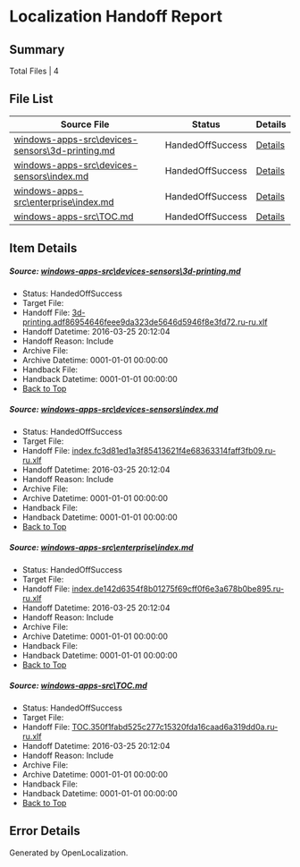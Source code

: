 # <a name='report-top'></a> Localization Handoff Report

## Summary
 Total Files | 4

## File List
 Source File | Status | Details 
 ----------- | ------ | ------- 
 [windows-apps-src\devices-sensors\3d-printing.md](https://github.com/Microsoft/windows-apps/blob/5d115a7944efa26c1bb733aecfbfeb0b9a407ccd/windows-apps-src/devices-sensors/3d-printing.md) | HandedOffSuccess | [Details](#10985dec69a38e1ec7452de069768b572e2f5aca1902)
 [windows-apps-src\devices-sensors\index.md](https://github.com/Microsoft/windows-apps/blob/473610079b3d7ef636d506473e9e436806e644c2/windows-apps-src/devices-sensors/index.md) | HandedOffSuccess | [Details](#e919c31e9eeed8f222445e95724183c3f4eb7a871964)
 [windows-apps-src\enterprise\index.md](https://github.com/Microsoft/windows-apps/blob/473610079b3d7ef636d506473e9e436806e644c2/windows-apps-src/enterprise/index.md) | HandedOffSuccess | [Details](#ef79cf30480aa076391cd576fe1d16c0c2e3a3d91985)
 [windows-apps-src\TOC.md](https://github.com/Microsoft/windows-apps/blob/473610079b3d7ef636d506473e9e436806e644c2/windows-apps-src/TOC.md) | HandedOffSuccess | [Details](#c94a1432b6b1e433f524860620a3b9a4254eefb53470)

## Item Details
##### <a name='10985dec69a38e1ec7452de069768b572e2f5aca1902'></a> Source: [windows-apps-src\devices-sensors\3d-printing.md](https://github.com/Microsoft/windows-apps/blob/5d115a7944efa26c1bb733aecfbfeb0b9a407ccd/windows-apps-src/devices-sensors/3d-printing.md)
* Status: HandedOffSuccess
* Target File: 
* Handoff File: [3d-printing.adf86954646feee9da323de5646d5946f8e3fd72.ru-ru.xlf](https://github.com/Microsoft/WDG.handoff/blob/1a28fe3b4440a3a39ecf7a5737436be47480f6ce/ol-handoff/Microsoft/windows-apps.ru-ru/master/3d-printing.adf86954646feee9da323de5646d5946f8e3fd72.ru-ru.xlf)
* Handoff Datetime: 2016-03-25 20:12:04
* Handoff Reason: Include
* Archive File: 
* Archive Datetime: 0001-01-01 00:00:00
* Handback File: 
* Handback Datetime: 0001-01-01 00:00:00
* [Back to Top](#report-top)

##### <a name='e919c31e9eeed8f222445e95724183c3f4eb7a871964'></a> Source: [windows-apps-src\devices-sensors\index.md](https://github.com/Microsoft/windows-apps/blob/473610079b3d7ef636d506473e9e436806e644c2/windows-apps-src/devices-sensors/index.md)
* Status: HandedOffSuccess
* Target File: 
* Handoff File: [index.fc3d81ed1a3f85413621f4e68363314faff3fb09.ru-ru.xlf](https://github.com/Microsoft/WDG.handoff/blob/1a28fe3b4440a3a39ecf7a5737436be47480f6ce/ol-handoff/Microsoft/windows-apps.ru-ru/master/index.fc3d81ed1a3f85413621f4e68363314faff3fb09.ru-ru.xlf)
* Handoff Datetime: 2016-03-25 20:12:04
* Handoff Reason: Include
* Archive File: 
* Archive Datetime: 0001-01-01 00:00:00
* Handback File: 
* Handback Datetime: 0001-01-01 00:00:00
* [Back to Top](#report-top)

##### <a name='ef79cf30480aa076391cd576fe1d16c0c2e3a3d91985'></a> Source: [windows-apps-src\enterprise\index.md](https://github.com/Microsoft/windows-apps/blob/473610079b3d7ef636d506473e9e436806e644c2/windows-apps-src/enterprise/index.md)
* Status: HandedOffSuccess
* Target File: 
* Handoff File: [index.de142d6354f8b01275f69cff0f6e3a678b0be895.ru-ru.xlf](https://github.com/Microsoft/WDG.handoff/blob/1a28fe3b4440a3a39ecf7a5737436be47480f6ce/ol-handoff/Microsoft/windows-apps.ru-ru/master/index.de142d6354f8b01275f69cff0f6e3a678b0be895.ru-ru.xlf)
* Handoff Datetime: 2016-03-25 20:12:04
* Handoff Reason: Include
* Archive File: 
* Archive Datetime: 0001-01-01 00:00:00
* Handback File: 
* Handback Datetime: 0001-01-01 00:00:00
* [Back to Top](#report-top)

##### <a name='c94a1432b6b1e433f524860620a3b9a4254eefb53470'></a> Source: [windows-apps-src\TOC.md](https://github.com/Microsoft/windows-apps/blob/473610079b3d7ef636d506473e9e436806e644c2/windows-apps-src/TOC.md)
* Status: HandedOffSuccess
* Target File: 
* Handoff File: [TOC.350f1fabd525c277c15320fda16caad6a319dd0a.ru-ru.xlf](https://github.com/Microsoft/WDG.handoff/blob/1a28fe3b4440a3a39ecf7a5737436be47480f6ce/ol-handoff/Microsoft/windows-apps.ru-ru/master/TOC.350f1fabd525c277c15320fda16caad6a319dd0a.ru-ru.xlf)
* Handoff Datetime: 2016-03-25 20:12:04
* Handoff Reason: Include
* Archive File: 
* Archive Datetime: 0001-01-01 00:00:00
* Handback File: 
* Handback Datetime: 0001-01-01 00:00:00
* [Back to Top](#report-top)


## Error Details

Generated by OpenLocalization.
